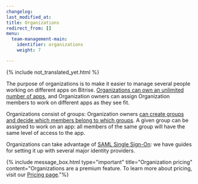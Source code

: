 ```yaml
---
changelog:
last_modified_at:
title: Organizations
redirect_from: []
menu:
  team-management-main:
    identifier: organizations
    weight: 7

---
```

{% include not_translated_yet.html %}

The purpose of organizations is to make it easier to manage several people working on different apps on Bitrise. [Organizations can own an unlimited number of apps](/jp/team-management/organizations/managing-apps/), and Organization owners can assign Organization members to work on different apps as they see fit.

Organizations consist of groups: Organization owners [can create groups and decide which members belong to which groups](/jp/team-management/organizations/members-organizations/). A given group can be assigned to work on an app: all members of the same group will have the same level of access to the app.

Organizations can take advantage of [SAML Single Sign-On](/jp/team-management/organizations/saml-sso-in-organizations/): we have guides for setting it up with several major identity providers.

{% include message_box.html type="important" title="Organization pricing" content="Organizations are a premium feature. To learn more about pricing, visit our [Pricing page](www.bitrise.io/pricing/)."%}